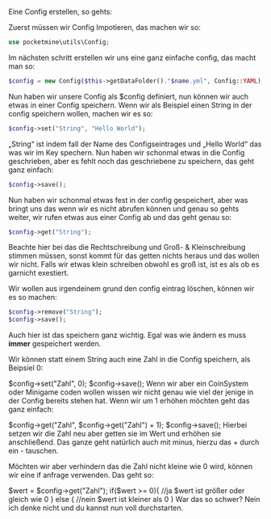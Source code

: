 Eine Config erstellen, so gehts:

Zuerst müssen wir Config Impotieren, das machen wir so:
```php
use pocketmine\utils\Config;
```

Im nächsten schritt erstellen wir uns eine ganz einfache config, das macht man so:
```php
$config = new Config($this->getDataFolder()."$name.yml", Config::YAML);
```

Nun haben wir unsere Config als $config definiert, nun können wir auch etwas in einer Config speichern.
Wenn wir als Beispiel einen String in der config speichern wollen, machen wir es so:
```php
$config->set("String", "Hello World");
```
„String“ ist indem fall der Name des Configseintrages und „Hello World“ das was wir im Key spechern. Nun haben wir schonmal etwas in die Config geschrieben, aber es fehlt noch das geschriebene zu speichern, das geht ganz einfach:
```php
$config->save();
```

Nun haben wir schonmal etwas fest in der config gespeichert, aber was bringt uns das wenn wir es nicht abrufen können und genau so gehts weiter, wir rufen etwas aus einer Config ab und das geht genau so:
```php
$config->get("String");
```
Beachte hier bei das die Rechtschreibung und Groß- & Kleinschreibung stimmen müssen, sonst kommt für das getten nichts heraus und das wollen wir nicht. Falls wir etwas klein schreiben obwohl es groß ist, ist es als ob es garnicht exestiert. 

Wir wollen aus irgendeinem grund den config eintrag löschen, können wir es so machen:
```php
$config->remove("String");
$config->save();
```
Auch hier ist das speichern ganz wichtig. Egal was wie ändern es muss __immer__ gespeichert werden.

Wir können statt einem String auch eine Zahl in die Config speichern, als Beipsiel 0:

$config->set("Zahl", 0);
$config->save();
Wenn wir aber ein CoinSystem oder Minigame coden wollen wissen wir nicht genau wie viel der jenige in der Config bereits stehen hat. Wenn wir um 1 erhöhen möchten geht das ganz einfach:

$config->get("Zahl", $config->get("Zahl") + 1);
$config->save();
Hierbei setzen wir die Zahl neu aber getten sie im Wert und erhöhen sie anschließend. Das ganze geht natürlich auch mit minus, hierzu das + durch ein - tauschen.

Möchten wir aber verhindern das die Zahl nicht kleine wie 0 wird, können wir eine if anfrage verwenden. Das geht so:

$wert = $config->get("Zahl");
if($wert >= 0){
//ja $wert ist größer oder gleich wie 0
} else {
//nein $wert ist kleiner als 0
}
War das so schwer? Nein ich denke nicht und du kannst nun voll durchstarten.
